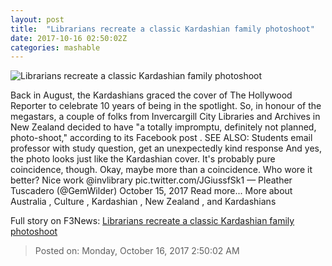 ```yaml
---
layout: post
title:  "Librarians recreate a classic Kardashian family photoshoot"
date: 2017-10-16 02:50:02Z
categories: mashable
---
```


![Librarians recreate a classic Kardashian family photoshoot](https://i.amz.mshcdn.com/FBNhWKXcZ4_FqxuIsTYwwdFFNBc=/1200x630/2017%2F10%2F16%2F26%2Ff38c2716e51c4841b697e2b318b98b60.f4806.jpg)

Back in August, the Kardashians graced the cover of The Hollywood Reporter to celebrate 10 years of being in the spotlight. So, in honour of the megastars, a couple of folks from Invercargill City Libraries and Archives in New Zealand decided to have "a totally impromptu, definitely not planned, photo-shoot," according to its Facebook post . SEE ALSO: Students email professor with study question, get an unexpectedly kind response And yes, the photo looks just like the Kardashian cover. It's probably pure coincidence, though. Okay, maybe more than a coincidence. Who wore it better? Nice work @invlibrary pic.twitter.com/JGiussfSk1 — Pleather Tuscadero (@GemWilder) October 15, 2017 Read more... More about Australia , Culture , Kardashian , New Zealand , and Kardashians


Full story on F3News: [Librarians recreate a classic Kardashian family photoshoot](http://www.f3nws.com/n/uxUAd)

> Posted on: Monday, October 16, 2017 2:50:02 AM
